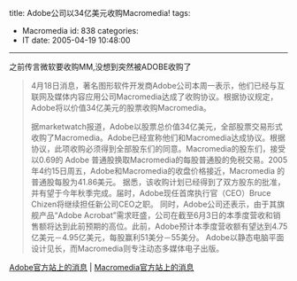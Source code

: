 title: Adobe公司以34亿美元收购Macromedia!
tags:
  - Macromedia
id: 838
categories:
  - IT
date: 2005-04-19 10:48:00
---
之前传言微软要收购MM,没想到突然被ADOBE收购了

> 4月18日消息，著名图形软件开发商Adobe公司本周一表示，他们已经与互联网及媒体内容应用公司Macromedia达成了收购协议。根据协议规定，Adobe将以价值34亿美元的股票收购Macromedia。 
> 
> 据marketwatch报道，Adobe以股票总价值34亿美元，全部股票交易形式收购了Macromedia。Adobe已经宣称他们和Macromedia达成协议。根据协议，此项收购必须得到全部股东们的同意。Macromedia的股东们，接受以0.69的 Adobe 普通股换取Macromedia的每股普通股的免税交易。2005年4约15日周五，Adobe和Macromedia的收盘价格接近，Macromedia 的普通股每股为41.86美元。
> 据悉，该收购计划已经得到了双方股东的批准，并有望于今年秋季完成。届时，Adobe现任首席执行官（CEO）Bruce Chizen将继续担任新公司CEO之职。 
> 同时，Adobe公司还表示，由于其旗舰产品“Adobe Acrobat”需求旺盛，公司在截至6月3日的本季度营收和销售额将达到此前预期的高位。此前，Adobe预计本季度营收额有望达到4.75亿美元－4.95亿美元，每股赢利51美分－55美分。
> Adobe以静态电脑平面设计见长，而Macromedia则专注动态多媒体电子出版。


[Adobe官方站上的消息](http://www.adobe.com/aboutadobe/invrelations/adobeandmacromedia.html) | [Macromedia官方站上的消息](http://www.macromedia.com/macromedia/proom/pr/2005/adobe_macromedia.html)